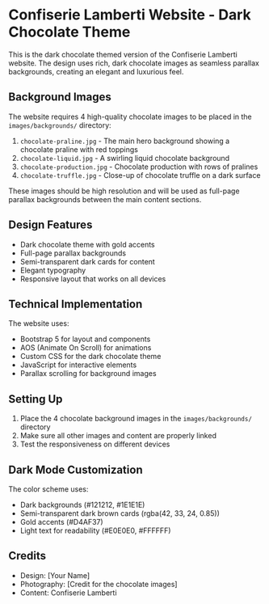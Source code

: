 # Confiserie Lamberti Website - Dark Chocolate Theme

This is the dark chocolate themed version of the Confiserie Lamberti website. The design uses rich, dark chocolate images as seamless parallax backgrounds, creating an elegant and luxurious feel.

## Background Images

The website requires 4 high-quality chocolate images to be placed in the `images/backgrounds/` directory:

1. `chocolate-praline.jpg` - The main hero background showing a chocolate praline with red toppings
2. `chocolate-liquid.jpg` - A swirling liquid chocolate background
3. `chocolate-production.jpg` - Chocolate production with rows of pralines
4. `chocolate-truffle.jpg` - Close-up of chocolate truffle on a dark surface

These images should be high resolution and will be used as full-page parallax backgrounds between the main content sections.

## Design Features

- Dark chocolate theme with gold accents
- Full-page parallax backgrounds
- Semi-transparent dark cards for content
- Elegant typography
- Responsive layout that works on all devices

## Technical Implementation

The website uses:
- Bootstrap 5 for layout and components
- AOS (Animate On Scroll) for animations
- Custom CSS for the dark chocolate theme
- JavaScript for interactive elements
- Parallax scrolling for background images

## Setting Up

1. Place the 4 chocolate background images in the `images/backgrounds/` directory
2. Make sure all other images and content are properly linked
3. Test the responsiveness on different devices

## Dark Mode Customization

The color scheme uses:
- Dark backgrounds (#121212, #1E1E1E)
- Semi-transparent dark brown cards (rgba(42, 33, 24, 0.85))
- Gold accents (#D4AF37)
- Light text for readability (#E0E0E0, #FFFFFF)

## Credits

- Design: [Your Name]
- Photography: [Credit for the chocolate images]
- Content: Confiserie Lamberti